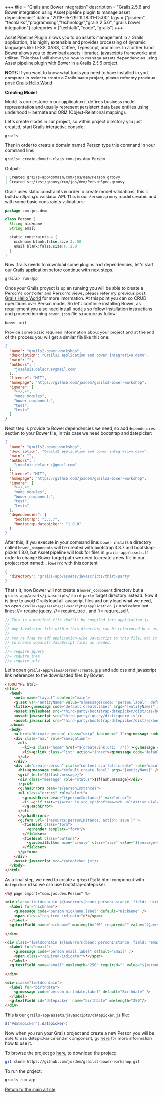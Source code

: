 +++
title =  "Grails and Bower Integration"
description = "Grails 2.5.6 and Bower integration using Asset pipeline plugin to manage asset dependencies"
date = "2018-05-29T11:18:31-05:00"
tags = ["josdem", "techtalks","programming","technology","grails 2.5.6", "grails bower integration"]
categories = ["techtalk", "code", "grails"]
+++

[Asset Pipeline Plugin](http://plugins.grails.org/plugin/grails/asset-pipeline) allows you to do assets management in a Grails application, it is highly extensible and provides processing of dynamic languages like LESS, SASS, Coffee, Typescript, and more. In another hand [Bower](https://bower.io/) allows you to download assets, libraries, javascripts frameworks and utilites. This time I will show you how to manage assets dependencies using Asset pipeline plugin with Bower in a Grails 2.5.6 project.

**NOTE:** If you want to know what tools you need to have installed in yout computer in order to create a Grails basic project, please refer my previous post: [Grails Hello World](/techtalk/grails/hello_world)

**Creating Model**

Model is cornerstone in our application it defines business model representation and usually represent persistent data base entities using underhood Hibernate and ORM (Object-Relational mapping).

Let's create model in our project, so within project directory you just created, start Grails interactive console:

```bash
grails
```
Then in order to create a domain named Person type this command in your command line:

```bash
grails> create-domain-class com.jos.dem.Person
```

Output:

```bash
| Created grails-app/domain/com/jos/dem/Person.groovy
| Created src/test/groovy/com/jos/dem/PersonSpec.groovy
```

Grails uses static constraints in order to create model validations, this is build on Spring’s validator API. This is our `Person.groovy` model created and with some basic constraints validations:

```groovy
package com.jos.dem

class Person {
  String nickname
  String email

  static constraints = {
    nickname blank:false,size:3..50
    email blank:false,size:8..250
  }
}
```

Now Grails needs to download some plugins and dependencies, let's start our Grails application before continue with next steps.

```bash
grails> run-app
```

Once your Grails proyect is up an running you will be able to create a Person's controller and Person's views, please refer my previous post: [Grails Hello World](/techtalk/grails/hello_world) for more information. At this point you can do CRUD operations over Person model. So let's continue installing Bower, as requirement you also need install [nodejs](https://nodejs.org/en/) so follow installation instructions and proceed forming `bower.json` file structure as follow:

```bash
bower init
```

Provide some basic required information about your project and at the end of the process you will get a similar file like this one:

```json
{
  "name": "grails2-bower-workshop",
  "description": "Grails2 application and bower integrarion demo",
  "main": "",
  "authors": [
    "joseluis.delacruz@gmail.com"
  ],
  "license": "MIT",
  "homepage": "https://github.com/josdem/grails2-bower-workshop",
  "ignore": [
    "**/.*",
    "node_modules",
    "bower_components",
    "test",
    "tests"
  ]
}
```

Next step is provide to Bower dependencies we need, so add `dependencies` section to your Bower file, in this case we need bootstrap and datepicker:

```json
{
  "name": "grails2-bower-workshop",
  "description": "Grails2 application and bower integrarion demo",
  "main": "",
  "authors": [
    "joseluis.delacruz@gmail.com"
  ],
  "license": "MIT",
  "homepage": "https://github.com/josdem/grails2-bower-workshop",
  "ignore": [
    "**/.*",
    "node_modules",
    "bower_components",
    "test",
    "tests"
  ],
  "dependencies": {
    "bootstrap": "3.3.7",
    "bootstrap-datepicker": "1.8.0"
  }
}
```

After this, if you execute in your command line: `bower install` a directory called `bower_components` will be created with bootstrap 3.3.7 and bootstrap-picker 1.8.0, but Asset pipeline will look for files in `grails-app/assets`. In order to change Bower target path we need to create a new file in our project root named: `.bowerrc` with this content:

```json
{
  "directory": "grails-app/assets/javascripts/third-party"
}
```

That's it, now Bower will not create a `bower_component` directory but a `grails-app/assets/javascripts/third-party` target directory instead. Now it is time to avoid Grails load all javascript files and only load what we need, so open `grails-app/assets/javascripts/application.js` and delete last lines: //= require jquery, //= require_tree . and //= require_self.


```javascript
// This is a manifest file that'll be compiled into application.js.
//
// Any JavaScript file within this directory can be referenced here using a relative path.
//
// You're free to add application-wide JavaScript to this file, but it's generally better
// to create separate JavaScript files as needed.
//
//= require jquery
//= require_tree .
//= require_self
```

Let's open `grails-app/views/person/create.gsp` and add css and javascript link references to the downloaded files by Bower:

```html
<!DOCTYPE html>
<html>
  <head>
    <meta name="layout" content="main">
    <g:set var="entityName" value="${message(code: 'person.label', default: 'Person')}" />
    <title><g:message code="default.create.label" args="[entityName]" /></title>
    <asset:stylesheet src="third-party/bootstrap-datepicker/dist/css/bootstrap-datepicker.css"/>
    <asset:javascript src="third-party/jquery/dist/jquery.js"/>
    <asset:javascript src="third-party/bootstrap-datepicker/dist/js/bootstrap-datepicker.js"/>
  </head>
  <body>
    <a href="#create-person" class="skip" tabindex="-1"><g:message code="default.link.skip.label" default="Skip to content&hellip;"/></a>
    <div class="nav" role="navigation">
      <ul>
        <li><a class="home" href="${createLink(uri: '/')}"><g:message code="default.home.label"/></a></li>
        <li><g:link class="list" action="index"><g:message code="default.list.label" args="[entityName]" /></g:link></li>
      </ul>
    </div>
    <div id="create-person" class="content scaffold-create" role="main">
      <h1><g:message code="default.create.label" args="[entityName]" /></h1>
      <g:if test="${flash.message}">
      <div class="message" role="status">${flash.message}</div>
      </g:if>
      <g:hasErrors bean="${personInstance}">
      <ul class="errors" role="alert">
        <g:eachError bean="${personInstance}" var="error">
        <li <g:if test="${error in org.springframework.validation.FieldError}">data-field-id="${error.field}"</g:if>><g:message error="${error}"/></li>
        </g:eachError>
      </ul>
      </g:hasErrors>
      <g:form url="[resource:personInstance, action:'save']" >
        <fieldset class="form">
          <g:render template="form"/>
        </fieldset>
        <fieldset class="buttons">
          <g:submitButton name="create" class="save" value="${message(code: 'default.button.create.label', default: 'Create')}" />
        </fieldset>
      </g:form>
    </div>
    <asset:javascript src="datepicker.js"/>
  </body>
</html>
```

As a final step, we need to create a `g:textField` html component with `datepicker` id so we can use bootstrap-datepicker:

```html
<%@ page import="com.jos.dem.Person" %>

<div class="fieldcontain ${hasErrors(bean: personInstance, field: 'nickname', 'error')} required">
  <label for="nickname">
    <g:message code="person.nickname.label" default="Nickname" />
    <span class="required-indicator">*</span>
  </label>
  <g:textField name="nickname" maxlength="50" required="" value="${personInstance?.nickname}"/>

</div>

<div class="fieldcontain ${hasErrors(bean: personInstance, field: 'email', 'error')} required">
  <label for="email">
    <g:message code="person.email.label" default="Email" />
    <span class="required-indicator">*</span>
  </label>
  <g:textField name="email" maxlength="250" required="" value="${personInstance?.email}"/>

</div>

<div class="fieldcontain">
  <label for="birthdate">
    <g:message code="person.birthdate.label" default="Birthdate" />
  </label>
  <g:textField id='datepicker' name="birthDate" maxlength="250"/>
</div>
```

This is our `grails-app/assets/javascripts/datepicker.js` file:

```javascript
$('#datepicker').datepicker()
```

Now when you run your Grails project and create a new Person you will be able to use datepicker calendar component, go [here](https://bootstrap-datepicker.readthedocs.io/en/latest/) for more information how to use it.

To browse the project go [here](https://github.com/josdem/grails2-bower-workshop), to download the project:

```bash
git clone https://github.com/josdem/grails2-bower-workshop.git
```

To run the project:

```bash
grails run-app
```

[Return to the main article](/techtalk/grails)


